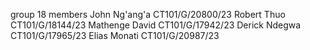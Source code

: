 group 18
   members
John Ng'ang'a    CT101/G/20800/23
Robert Thuo      CT101/G/18144/23
Mathenge David  CT101/G/17942/23
Derick Ndegwa    CT101/G/17965/23
Elias Monati     CT101/G/20987/23
